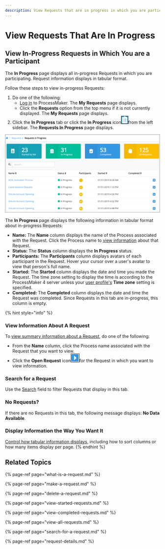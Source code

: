 ```yaml
---
description: View Requests that are in progress in which you are participating.
---
```


# View Requests That Are In Progress

## View In-Progress Requests in Which You are a Participant

The **In Progress** page displays all in-progress Requests in which you are participating. Request information displays in tabular format.

Follow these steps to view in-progress Requests:

1. Do one of the following:
   * [Log in](../log-in.md#log-in) to ProcessMaker. The **My Requests** page displays.
   * Click the **Requests** option from the top menu if it is not currently displayed. The **My Requests** page displays.
2. Click the **In Progress** tab or click the **In Progress** icon![](../../.gitbook/assets/in-progress-icon-request.png)from the left sidebar. The **Requests In Progress** page displays.

![&quot;In Progress&quot; page displays in-progress Requests in which you participated](../../.gitbook/assets/in-progress-request.png)

The **In Progress** page displays the following information in tabular format about in-progress Requests:

* **Name:** The **Name** column displays the name of the Process associated with the Request. Click the Process name to [view information](request-details.md#information-for-in-progress-requests) about that Request.
* **Status:** The **Status** column displays the **In Progress** status.
* **Participants:** The **Participants** column displays avatars of each participant in the Request. Hover your cursor over a user's avatar to view that person's full name.
* **Started:** The **Started** column displays the date and time you made the Request. The time zone setting to display the time is according to the ProcessMaker 4 server unless your [user profile's](../profile-settings.md#change-your-profile-settings) **Time zone** setting is specified.
* **Completed:** The **Completed** column displays the date and time the Request was completed. Since Requests in this tab are in-progress, this column is empty.

{% hint style="info" %}
### View Information About A Request

To [view summary information about a Request](request-details.md), do one of the following:

* From the **Name** column, click the Process name associated with the Request that you want to view.
* Click the **Open Request** icon![](../../.gitbook/assets/open-request-icon-requests.png)for the Request in which you want to view information.

### Search for a Request

Use the [Search](search-for-a-request.md) field to filter Requests that display in this tab.

### No Requests?

If there are no Requests in this tab, the following message displays: **No Data Available**.

### Display Information the Way You Want It

[Control how tabular information displays](../control-how-requests-display-in-a-tab.md), including how to sort columns or how many items display per page.
{% endhint %}

## Related Topics

{% page-ref page="what-is-a-request.md" %}

{% page-ref page="make-a-request.md" %}

{% page-ref page="delete-a-request.md" %}

{% page-ref page="view-started-requests.md" %}

{% page-ref page="view-completed-requests.md" %}

{% page-ref page="view-all-requests.md" %}

{% page-ref page="search-for-a-request.md" %}

{% page-ref page="request-details.md" %}

